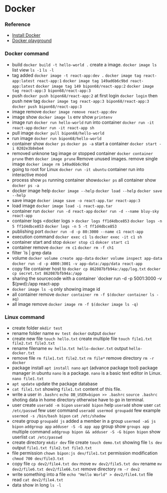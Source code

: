 # Docker


### Reference
- [Install Docker](https://docs.docker.com/desktop/install/windows-install/)
- [Docker playground](https://labs.play-with-docker.com/)

### Docker command

- build  `docker build -t hello-world .` create a image. `docker image ls` list view `ls -1` `ls -l` 
- tag added `docker image -t react-app:dev .` `docker image tag react-app:latest react-app:1` `docker image tag 149ad6b6c9bd react-app:latest` `docker image tag 149 bipon68/react-app:2`
`docker image tag react-app:3 bipon68/react-app:3`
- push `docker push bipon68/react-app:2` at first login `docker login` then push new tag `docker image tag react-app:3 bipon68/react-app:3` `docker push bipon68/react-app:3`
- image remove `docker image remove react-app:dev`
- image show `docker image ls`  env show `printenv`
- image run  `docker run hello-world` run into container `docker run -it react-app` `docker run -it react-app sh` 
- pull image  `docker pull bipon68/hello-world`
- run image  `docker run bipon68/hello-world`
- container show `docker ps` `docker ps -a` start a container `docker start -i 0202e3b8ebe4`
- removed unknone tag image or stopped container `docker container prune` then `docker image prune` Remove unused images. remove single image `docker image rm 149ad6b6c9bd`
- going to root for Linux `docker run -it ubuntu` container run into interactive mood
- process show `ps` running container show`docker ps` all container show `docker ps -a`
- docker image help `docker image --help` `docker load --help` `docker save --help`
- save image `docker image save -o react-app.tar react-app:3`
- load image `docker image load -i react-app.tar`
- container run `docker run -d react-app` `docker run -d --name bluy-sky react-app`
- container logs <docker logs <containerID>> `docker logs ff1d4dbce853` `docker logs -n 5 ff1d4dbce853` `docker logs -n 5 -t ff1d4dbce853`
- publishing port `docker run -d -p 80:3000 --name c1 react-app`
- execution command `docker exec c1 ls` `docker exec -it c1 sh`
- container start and stop `dokcer stop c1` `dokcer start c1` 
- container remove `docker rm c1` `docker rm -f ch1`
- filter `ls | grep data
- volume `docker volume create app-data` `docker volume inspect app-data` `docker run -d -p 4000:3001 -v app-data:/app/data react-app`
- copy file container host to `docker cp 862087bfb94a:/app/log.txt` `docker cp secret.txt 862087bfb94a:/app`
- sharing the sourcecode with a container `docker run -d -p 5001:3000 -v $(pwd):/app react-app
- `docker image ls -q` only showing image id
- all container remove `docker container rm -f $(docker container ls -aq)`
- all image remove `docker image rm -f $(docker image ls -q)` 

### Linux command
- create folder `mkdir test`
- rename folder name `mv test docker` output `docker`
- create new file `touch hello.txt` create multiple file `touch file1.txt file2.txt file3.txt`
- rename filename `mv hello.txt hello-docker.txt` output `hello-docker.txt`
- remove file `rm file1.txt file2.txt` `rm file*` remove directory `rm -r docker`
- package install `apt install nano` `apt` (advance package tool) package manager in ubuntu `nano` is a package. `nano` is a basic text editor in Linux. `nano file1.txt`
- `apt update` update the package database
- `cat file1.txt` showing `file1.txt` content of this file.
- write a user in `.bashrc` `echo DB_USER=bipon >> .bashrc` `source .bashrc` shoting data in home directory otherwise have to go in terminal. 
- user create `useradd -m bipon` `useradd bipon`  help `useradd` show user `cat /etc/passwd` few user command `useradd usermod groupadd` few example `usermod -s /bin/bash bipon` `cat /etc/shadow`
- create group `groupadd js` added a member in a group `usermod -aG js bipon` `addgroup app` `adduser -S -G app app` group show `groups app` multiple command `addgroup bipon && adduser -S -G bipon bipon` show userlist `cat /etc/passwd`
- create directory `mkdir dev` file create `touch demo.txt` showing file `ls dev` output `file1.txt file2.txt file3.txt`
- file permission `chown bipon:js dev/file1.txt` permission modification `chmod 700 dev/file3.txt`
- copy file `cp dev2/file4.txt dev` move `mv dev2/file5.txt dev` rename `mv dev2/file6.txt dev2/file66.txt` remove directory `rm -r dev2`
- write something into a file `echo "Hello World" > dev2/file4.txt` file read `cat dev2/file4.txt`
- data show in long `ls -l`


